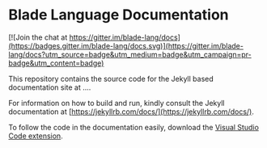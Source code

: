 # Blade Language Documentation

[![Join the chat at https://gitter.im/blade-lang/docs](https://badges.gitter.im/blade-lang/docs.svg)](https://gitter.im/blade-lang/docs?utm_source=badge&utm_medium=badge&utm_campaign=pr-badge&utm_content=badge)

This repository contains the source code for the Jekyll based documentation site at ....

For information on how to build and run, kindly consult the Jekyll documentation at [https://jekyllrb.com/docs/](https://jekyllrb.com/docs/).

To follow the code in the documentation easily, download the [Visual Studio Code extension](https://marketplace.visualstudio.com/items?itemName=blade-lang.blade-vscode).